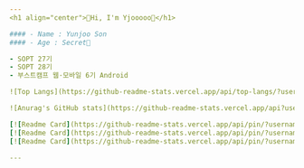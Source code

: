 ```yaml
---
<h1 align="center">🐳Hi, I'm Yjooooo🐳</h1>

#### - Name : Yunjoo Son
#### - Age : Secret🤫

- SOPT 27기
- SOPT 28기
- 부스트캠프 웹·모바일 6기 Android

![Top Langs](https://github-readme-stats.vercel.app/api/top-langs/?username=yjooooo&theme=radical&layout=compact)

![Anurag's GitHub stats](https://github-readme-stats.vercel.app/api?username=yjooooo&count_private=true&theme=radical&show_icons=true)

[![Readme Card](https://github-readme-stats.vercel.app/api/pin/?username=TeamBeMe&theme=radical&repo=BeMeAndroid)](https://github.com/TeamBeMe/BeMeAndroid)
[![Readme Card](https://github-readme-stats.vercel.app/api/pin/?username=yjooooo&theme=radical&repo=27th-SOPT)](https://github.com/yjooooo/27th-SOPT)
[![Readme Card](https://github-readme-stats.vercel.app/api/pin/?username=And-Potter&theme=radical&repo=Slytherin_yjooooo)](https://github.com/And-Potter/Slytherin_yjooooo)

---
```

